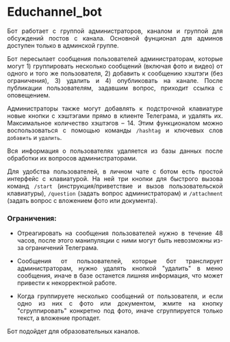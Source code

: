 # Educhannel_bot

<div style="text-align: justify"> Бот работает с группой администраторов, каналом и группой для обсуждений постов с канала. Основной фунционал для админов доступен только в админской группе.

Бот пересылает сообщения пользователей администраторам, которые могут 1) группировать несколько сообщений (включая фото и видео) от одного и того же пользователя, 2) добавить к сообщению хэштэги (без ограничения), 3) удалить и 4) опубликовать на канале. После публикации пользователям, задавшим вопрос, приходит ссылка с оповещением.

Администраторы также могут добавлять к подстрочной клавиатуре новые кнопки с хэштэгами прямо в клиенте Телеграма, и удалять их. Максимальное количество хэштэгов – 14. Этим функционалом можно воспользоваться с помощью команды `/hashtag` и ключевых слов `добавить` и `удалить`.

Вся информация о пользователях удаляется из базы данных после обработки их вопросов администраторами.

Для удобства пользователей, в личном чате с ботом есть простой интерфейс с клавиатурой. На ней три кнопки для быстрого вызова команд `/start` (инструкция/приветствие и вызов пользовательской клавиатуры), `/question` (задать вопрос администраторам) и `/attachment` (задать вопрос с вложением фото или документа).

### Ограничения:

- Отреагировать на сообщения пользователей нужно в течение 48 часов, после этого манипуляции с ними могут быть невозможны из-за ограничений Телеграма.

- Сообщения от пользователей, которые бот транслирует администраторам, нужно удалять кнопкой "удалить" в меню сообщения, иначе в базе останется лишняя информация, что может привести к некорректной работе.

- Когда группируете несколько сообщений от пользователя, и если одно из них с фото или документом, жмите на кнопку "сгруппировать" конкретно под фото, иначе сгруппируется только текст, а вложение пропадет.

Бот подойдет для образовательных каналов.</div>
